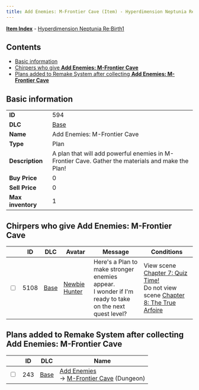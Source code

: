 ```yaml
---
title: Add Enemies: M-Frontier Cave (Item) - Hyperdimension Neptunia Re;Birth1
---
```


[**Item Index**](/neptunia/rb1/item/index.html) - [Hyperdimension Neptunia Re;Birth1](/neptunia/rb1)

## Contents

- [Basic information](#basic-information)
- [Chirpers who give **Add Enemies: M-Frontier Cave**](#chirpers-who-give-add-enemies-m-frontier-cave)
- [Plans added to Remake System after collecting **Add Enemies: M-Frontier Cave**](#plans-added-to-remake-system-after-collecting-add-enemies-m-frontier-cave)
## Basic information

|   |   |
| -- | -- |
| **ID** | 594 |
| **DLC** | [Base](/neptunia/rb1/dlc/1-base.html) |
| **Name** | Add Enemies: M-Frontier Cave |
| **Type** | Plan |
| **Description** | A plan that will add powerful enemies in M-Frontier Cave. Gather the materials and make the Plan! |
| **Buy Price** | 0 |
| **Sell Price** | 0 |
| **Max inventory** | 1 |


## Chirpers who give **Add Enemies: M-Frontier Cave**

|    | ID | DLC | Avatar | Message | Conditions |
| -- | -- | --- | ------ | ------- | ---------- |
| <input type="checkbox" id="rb1-chirper-event-1-5108" class="trackbox" /> | 5108 | [Base](/neptunia/rb1/dlc/1-base.html) | [Newbie Hunter](/neptunia/rb1/undefined/1-228-newbie-hunter.html) | Here's a Plan to make stronger enemies appear.<br />I wonder if I'm ready to take on the next quest level? | View scene [Chapter 7: Quiz Time!](/neptunia/rb1/scene/1-717-chapter-7-quiz-time.html)<br />Do not view scene [Chapter 8: The True Arfoire](/neptunia/rb1/scene/1-807-chapter-8-the-true-arfoire.html) |


## Plans added to Remake System after collecting **Add Enemies: M-Frontier Cave**

|    | ID | DLC | Name |
| -- | -- | --- | ---- |
| <input type="checkbox" id="rb1-remake-1-243" class="trackbox" /> | 243 | [Base](/neptunia/rb1/dlc/1-base.html) | [Add Enemies](/neptunia/rb1/remake/1-243-add-enemies.html)<br /> → [M-Frontier Cave](/neptunia/rb1/dungeon/1-22-m-frontier-cave.html) (Dungeon) |
